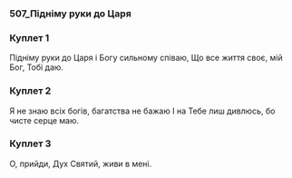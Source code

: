 ### 507_Підніму руки до Царя
### Куплет 1
Підніму руки до Царя і Богу сильному співаю, Що все життя своє, мій Бог, Тобі даю.
### Куплет 2
Я не знаю всіх богів, багатства не бажаю І на Тебе лиш дивлюсь, бо чисте серце маю.
### Куплет 3
О, прийди, Дух Святий, живи в мені.
